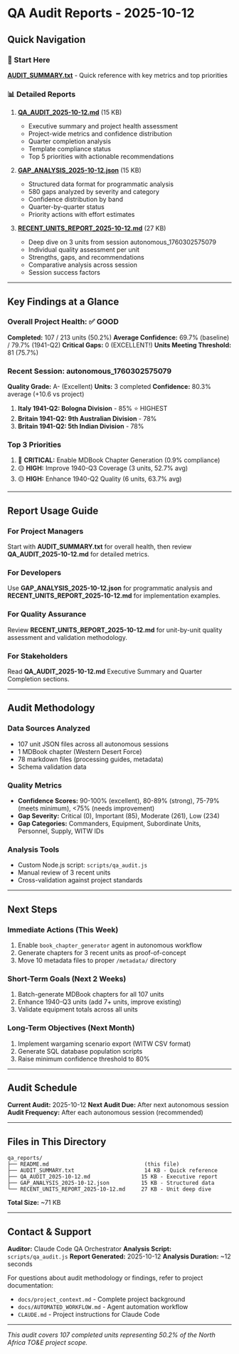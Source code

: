 # QA Audit Reports - 2025-10-12

## Quick Navigation

### 🎯 Start Here
**[AUDIT_SUMMARY.txt](./AUDIT_SUMMARY.txt)** - Quick reference with key metrics and top priorities

### 📊 Detailed Reports

1. **[QA_AUDIT_2025-10-12.md](./QA_AUDIT_2025-10-12.md)** (15 KB)
   - Executive summary and project health assessment
   - Project-wide metrics and confidence distribution
   - Quarter completion analysis
   - Template compliance status
   - Top 5 priorities with actionable recommendations

2. **[GAP_ANALYSIS_2025-10-12.json](./GAP_ANALYSIS_2025-10-12.json)** (15 KB)
   - Structured data format for programmatic analysis
   - 580 gaps analyzed by severity and category
   - Confidence distribution by band
   - Quarter-by-quarter status
   - Priority actions with effort estimates

3. **[RECENT_UNITS_REPORT_2025-10-12.md](./RECENT_UNITS_REPORT_2025-10-12.md)** (27 KB)
   - Deep dive on 3 units from session autonomous_1760302575079
   - Individual quality assessment per unit
   - Strengths, gaps, and recommendations
   - Comparative analysis across session
   - Session success factors

---

## Key Findings at a Glance

### Overall Project Health: ✅ GOOD

**Completed:** 107 / 213 units (50.2%)
**Average Confidence:** 69.7% (baseline) / 79.7% (1941-Q2)
**Critical Gaps:** 0 (EXCELLENT!)
**Units Meeting Threshold:** 81 (75.7%)

### Recent Session: autonomous_1760302575079

**Quality Grade:** A- (Excellent)
**Units:** 3 completed
**Confidence:** 80.3% average (+10.6 vs project)

1. **Italy 1941-Q2: Bologna Division** - 85% ⭐ HIGHEST
2. **Britain 1941-Q2: 9th Australian Division** - 78%
3. **Britain 1941-Q2: 5th Indian Division** - 78%

### Top 3 Priorities

1. 🔴 **CRITICAL:** Enable MDBook Chapter Generation (0.9% compliance)
2. 🟡 **HIGH:** Improve 1940-Q3 Coverage (3 units, 52.7% avg)
3. 🟡 **HIGH:** Enhance 1940-Q2 Quality (6 units, 63.7% avg)

---

## Report Usage Guide

### For Project Managers
Start with **AUDIT_SUMMARY.txt** for overall health, then review **QA_AUDIT_2025-10-12.md** for detailed metrics.

### For Developers
Use **GAP_ANALYSIS_2025-10-12.json** for programmatic analysis and **RECENT_UNITS_REPORT_2025-10-12.md** for implementation examples.

### For Quality Assurance
Review **RECENT_UNITS_REPORT_2025-10-12.md** for unit-by-unit quality assessment and validation methodology.

### For Stakeholders
Read **QA_AUDIT_2025-10-12.md** Executive Summary and Quarter Completion sections.

---

## Audit Methodology

### Data Sources Analyzed
- 107 unit JSON files across all autonomous sessions
- 1 MDBook chapter (Western Desert Force)
- 78 markdown files (processing guides, metadata)
- Schema validation data

### Quality Metrics
- **Confidence Scores:** 90-100% (excellent), 80-89% (strong), 75-79% (meets minimum), <75% (needs improvement)
- **Gap Severity:** Critical (0), Important (85), Moderate (261), Low (234)
- **Gap Categories:** Commanders, Equipment, Subordinate Units, Personnel, Supply, WITW IDs

### Analysis Tools
- Custom Node.js script: `scripts/qa_audit.js`
- Manual review of 3 recent units
- Cross-validation against project standards

---

## Next Steps

### Immediate Actions (This Week)
1. Enable `book_chapter_generator` agent in autonomous workflow
2. Generate chapters for 3 recent units as proof-of-concept
3. Move 10 metadata files to proper `/metadata/` directory

### Short-Term Goals (Next 2 Weeks)
1. Batch-generate MDBook chapters for all 107 units
2. Enhance 1940-Q3 units (add 7+ units, improve existing)
3. Validate equipment totals across all units

### Long-Term Objectives (Next Month)
1. Implement wargaming scenario export (WITW CSV format)
2. Generate SQL database population scripts
3. Raise minimum confidence threshold to 80%

---

## Audit Schedule

**Current Audit:** 2025-10-12
**Next Audit Due:** After next autonomous session
**Audit Frequency:** After each autonomous session (recommended)

---

## Files in This Directory

```
qa_reports/
├── README.md                              (this file)
├── AUDIT_SUMMARY.txt                      14 KB - Quick reference
├── QA_AUDIT_2025-10-12.md                15 KB - Executive report
├── GAP_ANALYSIS_2025-10-12.json          15 KB - Structured data
└── RECENT_UNITS_REPORT_2025-10-12.md     27 KB - Unit deep dive
```

**Total Size:** ~71 KB

---

## Contact & Support

**Auditor:** Claude Code QA Orchestrator
**Analysis Script:** `scripts/qa_audit.js`
**Report Generated:** 2025-10-12
**Analysis Duration:** ~12 seconds

For questions about audit methodology or findings, refer to project documentation:
- `docs/project_context.md` - Complete project background
- `docs/AUTOMATED_WORKFLOW.md` - Agent automation workflow
- `CLAUDE.md` - Project instructions for Claude Code

---

*This audit covers 107 completed units representing 50.2% of the North Africa TO&E project scope.*
